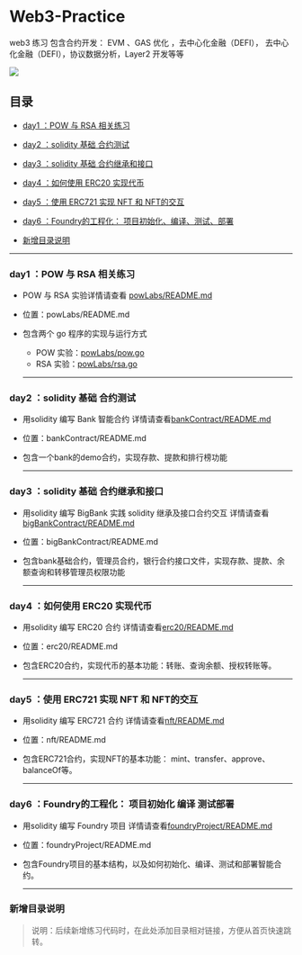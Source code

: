 # Web3-Practice
web3 练习 包含合约开发： EVM 、GAS 优化 ，去中心化金融（DEFI）， 去中心化金融（DEFI），协议数据分析，Layer2 开发等等

![](D:\code\web3\Web3-Practice\letsgo.png)

## 目录
- [day1 ：POW 与 RSA 相关练习](#day1-pow-与-rsa-相关练习)
- [day2 ：solidity 基础 合约测试](#day2-solidity-基础-合约测试)
- [day3 ：solidity 基础 合约继承和接口](#day3-solidity-基础-合约继承和接口)
- [day4 ：如何使用 ERC20 实现代币](#day4-如何使用-erc20-实现代币)
- [day5 ：使用 ERC721 实现 NFT 和 NFT的交互](#day5-使用-erc721-实现-nft-和-nft的交互)
- [day6 ：Foundry的工程化： 项目初始化、编译、测试、部署](#day6-foundry的工程化-项目初始化-编译-测试-部署)

- [新增目录说明](#新增目录说明)


------


### **day1 ：POW 与 RSA 相关练习**

- POW 与 RSA 实验详情请查看 [powLabs/README.md](powLabs/README.md)

- 位置：powLabs/README.md

- 包含两个 go 程序的实现与运行方式
  - POW 实验：[powLabs/pow.go](powLabs/pow.go)
  - RSA 实验：[powLabs/rsa.go](powLabs/rsa.go)

  ------
  

### **day2 ：solidity 基础 合约测试**
- 用solidity 编写 Bank 智能合约  详情请查看[bankContract/README.md](bankContract/README.md)
- 位置：bankContract/README.md
- 包含一个bank的demo合约，实现存款、提款和排行榜功能

  ------


### **day3 ：solidity 基础 合约继承和接口**
- 用solidity 编写 BigBank 实践 solidity 继承及接口合约交互  详情请查看[bigBankContract/README.md](bigBankContract/README.md)
- 位置：bigBankContract/README.md
- 包含bank基础合约，管理员合约，银行合约接口文件，实现存款、提款、余额查询和转移管理员权限功能

  -------


### **day4 ：如何使用 ERC20 实现代币**
- 用solidity 编写 ERC20 合约  详情请查看[erc20/README.md](erc20/README.md)
- 位置：erc20/README.md
- 包含ERC20合约，实现代币的基本功能：转账、查询余额、授权转账等。

  -------


### **day5 ：使用 ERC721 实现 NFT 和 NFT的交互**
- 用solidity 编写 ERC721 合约  详情请查看[nft/README.md](nft/README.md)
- 位置：nft/README.md
- 包含ERC721合约，实现NFT的基本功能： mint、transfer、approve、balanceOf等。

  -------


### **day6 ：Foundry的工程化： 项目初始化 编译 测试部署**
- 用solidity 编写 Foundry 项目  详情请查看[foundryProject/README.md](foundryProject/README.md)
- 位置：foundryProject/README.md
- 包含Foundry项目的基本结构，以及如何初始化、编译、测试和部署智能合约。

  -------

### 新增目录说明

> 说明：后续新增练习代码时，在此处添加目录相对链接，方便从首页快速跳转。
